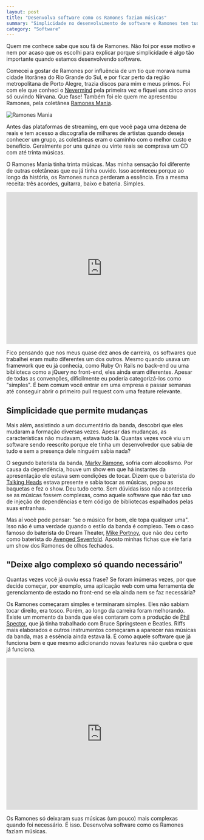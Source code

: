 ```yaml
---
layout: post
title: "Desenvolva software como os Ramones faziam músicas"
summary: "Simplicidade no desenvolvimento de software e Ramones tem tudo a ver."
category: "Software"
---
```


Quem me conhece sabe que sou fã de Ramones. Não foi por esse motivo e nem por acaso que os escolhi para explicar porque simplicidade é algo tão importante quando estamos desenvolvendo software.

Comecei a gostar de Ramones por influência de um tio que morava numa cidade litorânea do Rio Grande do Sul, e por ficar perto da região metropolitana de Porto Alegre, trazia discos para mim e meus primos. Foi com ele que conheci o [Nevermind](https://en.wikipedia.org/wiki/Nevermind) pela primeira vez e fiquei uns cinco anos só ouvindo Nirvana. Que fase! Também foi ele quem me apresentou Ramones, pela coletânea [Ramones Mania](https://en.wikipedia.org/wiki/Ramones_Mania).

![Ramones Mania](https://i.imgur.com/z6ZFE7Y.jpg)

Antes das plataformas de streaming, em que você paga uma dezena de reais e tem acesso a discografia de milhares de artistas quando deseja conhecer um grupo, as coletâneas eram o caminho com o melhor custo e benefício. Geralmente por uns quinze ou vinte reais se comprava um CD com até trinta músicas.

O Ramones Mania tinha trinta músicas. Mas minha sensação foi diferente de outras coletâneas que eu já tinha ouvido. Isso aconteceu porque ao longo da história, os Ramones nunca perderam a essência. Era a mesma receita: três acordes, guitarra, baixo e bateria. Simples.

<iframe width="100%" height="400" src="https://www.youtube.com/embed/1zQtd_e_VH0" frameborder="0" allowfullscreen></iframe>

Fico pensando que nos meus quase dez anos de carreira, os softwares que trabalhei eram muito diferentes um dos outros. Mesmo quando usava um framework que eu já conhecia, como Ruby On Rails no back-end ou uma biblioteca como a jQuery no front-end, eles ainda eram diferentes. Apesar de todas as convenções, dificilmente eu poderia categorizá-los como "simples". É bem comum você entrar em uma empresa e passar semanas até conseguir abrir o primeiro pull request com uma feature relevante.

## Simplicidade que permite mudanças

Mais além, assistindo a um documentário da banda, descobri que eles mudaram a formação diversas vezes. Apesar das mudanças, as características não mudavam, estava tudo lá. Quantas vezes você viu um software sendo reescrito porque ele tinha um desenvolvedor que sabia de tudo e sem a presença dele ninguém sabia nada?

O segundo baterista da banda, [Marky Ramone](https://en.wikipedia.org/wiki/Marky_Ramone), sofria com alcoolismo. Por causa da dependência, houve um show em que há instantes da apresentação ele estava sem condições de tocar. Dizem que o baterista do [Talking Heads](https://en.wikipedia.org/wiki/Talking_Heads) estava presente e sabia tocar as músicas, pegou as baquetas e fez o show. Deu tudo certo. Sem dúvidas isso não aconteceria se as músicas fossem complexas, como aquele software que não faz uso de injeção de dependências e tem código de bibliotecas espalhados pelas suas entranhas.

Mas aí você pode pensar: "se o músico for bom, ele topa qualquer uma". Isso não é uma verdade quando o estilo da banda é complexo. Tem o caso famoso do baterista do Dream Theater, [Mike Portnoy](https://en.wikipedia.org/wiki/Mike_Portnoy), que não deu certo como baterista do [Avenged Sevenfold](https://en.wikipedia.org/wiki/Avenged_Sevenfold). Aposto minhas fichas que ele faria um show dos Ramones de olhos fechados.

## "Deixe algo complexo só quando necessário"

Quantas vezes você já ouviu essa frase? Se foram inúmeras vezes, por que decide começar, por exemplo, uma aplicação web com uma ferramenta de gerenciamento de estado no front-end se ela ainda nem se faz necessária?

Os Ramones começaram simples e terminaram simples. Eles não sabiam tocar direito, era tosco. Porém, ao longo da carreira foram melhorando. Existe um momento da banda que eles contaram com a produção de [Phil Spector](https://en.wikipedia.org/wiki/Phil_Spector), que já tinha trabalhado com Bruce Springsteen e Beatles. Riffs mais elaborados e outros instrumentos começaram a aparecer nas músicas da banda, mas a essência ainda estava lá. É como aquele software que já funciona bem e que mesmo adicionando novas features não quebra o que já funciona.

<iframe width="100%" height="400" src="https://www.youtube.com/embed/1t8xIZsgDf0" frameborder="0" allowfullscreen></iframe>

Os Ramones só deixaram suas músicas (um pouco) mais complexas quando foi necessário. É isso. Desenvolva software como os Ramones faziam músicas.
